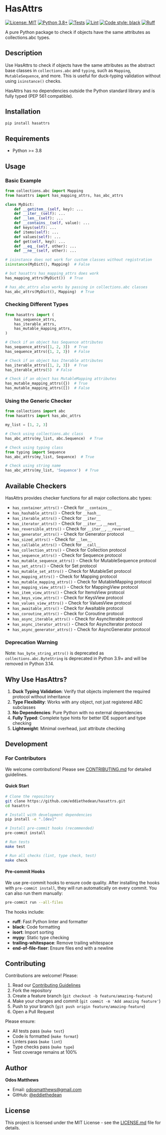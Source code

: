 # HasAttrs

[![License: MIT](https://img.shields.io/badge/License-MIT-yellow.svg)](https://opensource.org/licenses/MIT)
[![Python 3.8+](https://img.shields.io/badge/python-3.8+-blue.svg)](https://www.python.org/downloads/)
[![Tests](https://github.com/eddiethedean/hasattrs/workflows/Tests/badge.svg)](https://github.com/eddiethedean/hasattrs/actions/workflows/tests.yml)
[![Lint](https://github.com/eddiethedean/hasattrs/workflows/Lint/badge.svg)](https://github.com/eddiethedean/hasattrs/actions/workflows/lint.yml)
[![Code style: black](https://img.shields.io/badge/code%20style-black-000000.svg)](https://github.com/psf/black)
[![Ruff](https://img.shields.io/endpoint?url=https://raw.githubusercontent.com/astral-sh/ruff/main/assets/badge/v2.json)](https://github.com/astral-sh/ruff)

A pure Python package to check if objects have the same attributes as collections.abc types.

## Description

Use HasAttrs to check if objects have the same attributes as the abstract base classes in `collections.abc` and `typing`, such as `Mapping`, `MutableSequence`, and more. This is useful for duck-typing validation without using `isinstance()` checks.

HasAttrs has no dependencies outside the Python standard library and is fully typed (PEP 561 compatible).

## Installation

```bash
pip install hasattrs
```

## Requirements

* Python >= 3.8

## Usage

### Basic Example

```python
from collections.abc import Mapping
from hasattrs import has_mapping_attrs, has_abc_attrs

class MyDict:
    def __getitem__(self, key): ...
    def __iter__(self): ...
    def __len__(self): ...
    def __contains__(self, value): ...
    def keys(self): ...
    def items(self): ...
    def values(self): ...
    def get(self, key): ...
    def __eq__(self, other): ...
    def __ne__(self, other): ...

# isinstance does not work for custom classes without registration
isinstance(MyDict(), Mapping)  # False

# but hasattrs has_mapping_attrs does work
has_mapping_attrs(MyDict())  # True

# has_abc_attrs also works by passing in collections.abc classes
has_abc_attrs(MyDict(), Mapping)  # True
```

### Checking Different Types

```python
from hasattrs import (
    has_sequence_attrs,
    has_iterable_attrs,
    has_mutable_mapping_attrs,
)

# Check if an object has Sequence attributes
has_sequence_attrs([1, 2, 3])  # True
has_sequence_attrs({1, 2, 3})  # False

# Check if an object has Iterable attributes
has_iterable_attrs([1, 2, 3])  # True
has_iterable_attrs(5)  # False

# Check if an object has MutableMapping attributes
has_mutable_mapping_attrs({})  # True
has_mutable_mapping_attrs([])  # False
```

### Using the Generic Checker

```python
from collections import abc
from hasattrs import has_abc_attrs

my_list = [1, 2, 3]

# Check using collections.abc class
has_abc_attrs(my_list, abc.Sequence)  # True

# Check using typing class
from typing import Sequence
has_abc_attrs(my_list, Sequence)  # True

# Check using string name
has_abc_attrs(my_list, 'Sequence')  # True
```

## Available Checkers

HasAttrs provides checker functions for all major collections.abc types:

- `has_container_attrs()` - Check for `__contains__`
- `has_hashable_attrs()` - Check for `__hash__`
- `has_iterable_attrs()` - Check for `__iter__`
- `has_iterator_attrs()` - Check for `__iter__`, `__next__`
- `has_reversible_attrs()` - Check for `__iter__`, `__reversed__`
- `has_generator_attrs()` - Check for Generator protocol
- `has_sized_attrs()` - Check for `__len__`
- `has_callable_attrs()` - Check for `__call__`
- `has_collection_attrs()` - Check for Collection protocol
- `has_sequence_attrs()` - Check for Sequence protocol
- `has_mutable_sequence_attrs()` - Check for MutableSequence protocol
- `has_set_attrs()` - Check for Set protocol
- `has_mutable_set_attrs()` - Check for MutableSet protocol
- `has_mapping_attrs()` - Check for Mapping protocol
- `has_mutable_mapping_attrs()` - Check for MutableMapping protocol
- `has_mapping_view_attrs()` - Check for MappingView protocol
- `has_item_view_attrs()` - Check for ItemsView protocol
- `has_keys_view_attrs()` - Check for KeysView protocol
- `has_values_view_attrs()` - Check for ValuesView protocol
- `has_awaitable_attrs()` - Check for Awaitable protocol
- `has_coroutine_attrs()` - Check for Coroutine protocol
- `has_async_iterable_attrs()` - Check for AsyncIterable protocol
- `has_async_iterator_attrs()` - Check for AsyncIterator protocol
- `has_async_generator_attrs()` - Check for AsyncGenerator protocol

### Deprecation Warning

Note: `has_byte_string_attrs()` is deprecated as `collections.abc.ByteString` is deprecated in Python 3.9+ and will be removed in Python 3.14.

## Why Use HasAttrs?

1. **Duck Typing Validation**: Verify that objects implement the required protocol without inheritance
2. **Type Flexibility**: Works with any object, not just registered ABC subclasses
3. **No Dependencies**: Pure Python with no external dependencies
4. **Fully Typed**: Complete type hints for better IDE support and type checking
5. **Lightweight**: Minimal overhead, just attribute checking

## Development

### For Contributors

We welcome contributions! Please see [CONTRIBUTING.md](CONTRIBUTING.md) for detailed guidelines.

#### Quick Start

```bash
# Clone the repository
git clone https://github.com/eddiethedean/hasattrs.git
cd hasattrs

# Install with development dependencies
pip install -e ".[dev]"

# Install pre-commit hooks (recommended)
pre-commit install

# Run tests
make test

# Run all checks (lint, type check, test)
make check
```

#### Pre-commit Hooks

We use pre-commit hooks to ensure code quality. After installing the hooks with `pre-commit install`, they will run automatically on every commit. You can also run them manually:

```bash
pre-commit run --all-files
```

The hooks include:
- **ruff**: Fast Python linter and formatter
- **black**: Code formatting
- **isort**: Import sorting
- **mypy**: Static type checking
- **trailing-whitespace**: Remove trailing whitespace
- **end-of-file-fixer**: Ensure files end with a newline

## Contributing

Contributions are welcome! Please:

1. Read our [Contributing Guidelines](CONTRIBUTING.md)
2. Fork the repository
3. Create a feature branch (`git checkout -b feature/amazing-feature`)
4. Make your changes and commit (`git commit -m 'Add amazing feature'`)
5. Push to your branch (`git push origin feature/amazing-feature`)
6. Open a Pull Request

Please ensure:
- All tests pass (`make test`)
- Code is formatted (`make format`)
- Linters pass (`make lint`)
- Type checks pass (`make type`)
- Test coverage remains at 100%

## Author

**Odos Matthews**
- Email: odosmatthews@gmail.com
- GitHub: [@eddiethedean](https://github.com/eddiethedean)

## License

This project is licensed under the MIT License - see the [LICENSE.md](LICENSE.md) file for details.